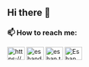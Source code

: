 ## Hi there 👋

<!--
**eshan5/eshan5** is a ✨ _special_ ✨ repository because its `README.md` (this file) appears on your GitHub profile.

Here are some ideas to get you started:

- 🔭 I’m currently working on ...
- 🌱 I’m currently learning ...
- 👯 I’m looking to collaborate on ...
- 🤔 I’m looking for help with ...
- 💬 Ask me about ...
- 😄 Pronouns: ...
- ⚡ Fun fact: ...
-->

<h3 align="left">📫 How to reach me:</h3>
<p align="left">
<a href="https://www.linkedin.com/in/eshan-das-a8a736178/" target="blank"><img align="center" src="https://raw.githubusercontent.com/rahuldkjain/github-profile-readme-generator/master/src/images/icons/Social/linked-in-alt.svg" alt="https://www.linkedin.com/in/eshan-das-a8a736178/" height="30" width="40" /></a>
<a href="https://www.facebook.com/eshandas2001/" target="blank"><img align="center" src="https://raw.githubusercontent.com/rahuldkjain/github-profile-readme-generator/master/src/images/icons/Social/facebook.svg" alt="eshandas2001" height="30" width="40" /></a>
<a href="https://www.instagram.com/eshan.the.one/" target="blank"><img align="center" src="https://raw.githubusercontent.com/rahuldkjain/github-profile-readme-generator/master/src/images/icons/Social/instagram.svg" alt="eshan.the.one" height="30" width="40" /></a>
<a href="https://www.youtube.com/@eshandas9108" target="blank"><img align="center" src="https://raw.githubusercontent.com/rahuldkjain/github-profile-readme-generator/master/src/images/icons/Social/youtube.svg" alt="Eshan Das" height="30" width="40" /></a>
